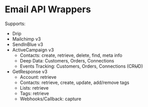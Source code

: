# Email API Wrappers

Supports:

* Drip
* Mailchimp v3
* SendInBlue v3
* ActiveCampaign v3
	- Contacts: create, retrieve, delete, find, meta info
	- Deep Data: Customers, Orders, Connections
	- Events Tracking: Customers, Orders, Connections (CR~~U~~D)
* GetResponse v3
	- Account: retrieve
	- Contacts: retrieve, create, update, add/remove tags
	- Lists: retrieve
	- Tags: retrieve
	- Webhooks/Callback: capture